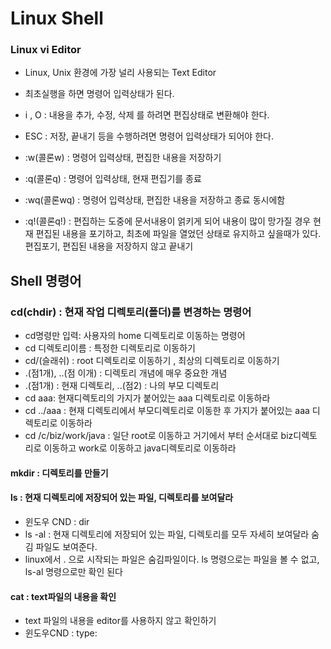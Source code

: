 # Linux Shell

### Linux vi Editor
* Linux, Unix 환경에 가장 널리 사용되는 Text Editor
* 최초실행을 하면 명령어 입력상태가 된다.
* i , O : 내용을 추가, 수정, 삭제 를 하려면 편집상태로 변환해야 한다.
* ESC : 저장, 끝내기 등을 수행하려면 명령어 입력상태가 되어야 한다.

*  :w(콜론w) : 명령어 입력상태, 편집한 내용을 저장하기
*  :q(콜론q) : 명령어 입력상태, 현재 편집기를 종료
* :wq(콜론wq) : 명령어 입력상태, 편집한 내용을 저장하고 종료 동시에함
* :q!(콜론q!) : 편집하는 도중에 문서내용이 얽키게 되어 내용이 많이 망가질 경우 현재 편집된
내용을 포기하고, 최초에 파일을 열었던 상태로 유지하고 싶을때가 있다. 편집포기,
편집된 내용을 저장하지 않고 끝내기


## Shell 명령어
### cd(chdir) : 현재 작업 디렉토리(폴더)를 변경하는 명령어
* cd명령만 입력: 사용자의 home 디렉토리로 이동하는 명령어
* cd 디렉토리이름 : 특정한 디렉토리로 이동하기
* cd/(슬래쉬) : root 디렉토리로 이동하기 , 최상의 디렉토리로 이동하기
* .(점1개), ..(점 이개) : 디렉토리 개념에 매우 중요한 개념
* .(점1개) : 현재 디렉토리, ..(점2) : 나의 부모 디렉토리
* cd aaa: 현재디렉토리의 가지가 붙어있는  aaa 디렉토리로 이동하라
* cd ../aaa : 현재 디렉토리에서 부모디렉토리로 이동한 후 가지가 붙어있는
aaa 디렉토리로 이동하라
* cd /c/biz/work/java : 일단 root로 이동하고 거기에서 부터 순서대로 biz디렉토
리로 이동하고 work로 이동하고 java디렉토리로 이동하라

#### mkdir : 디렉토리를 만들기
#### ls : 현재 디렉토리에 저장되어 있는 파일, 디렉토리를 보여달라
* 윈도우 CND : dir
* ls -al : 현재 디렉토리에 저장되어 있는 파일, 디렉토리를 모두 자세히 보여달라
숨김 파일도 보여준다.
* linux에서 . 으로 시작되는 파일은 숨김파일이다. ls 명령으로는 파일을 볼 수
없고, ls-al 명령으로만 확인 된다

#### cat : text파일의 내용을 확인
* text 파일의 내용을 editor를 사용하지 않고 확인하기
* 윈도우CND : type:




